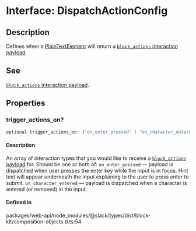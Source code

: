 # Interface: DispatchActionConfig

## Description

Defines when a [PlainTextElement](Interface.PlainTextElement.md) will return a [`block_actions` interaction payload](https://api.slack.com/reference/interaction-payloads/block-actions).

## See

[`block_actions` interaction payload](https://api.slack.com/reference/interaction-payloads/block-actions).

## Properties

### trigger\_actions\_on?

```ts
optional trigger_actions_on: ("on_enter_pressed" | "on_character_entered")[];
```

#### Description

An array of interaction types that you would like to receive a
[`block_actions` payload](https://api.slack.com/reference/interaction-payloads/block-actions) for. Should be
one or both of:
  `on_enter_pressed` — payload is dispatched when user presses the enter key while the input is in focus. Hint
  text will appear underneath the input explaining to the user to press enter to submit.
  `on_character_entered` — payload is dispatched when a character is entered (or removed) in the input.

#### Defined in

packages/web-api/node\_modules/@slack/types/dist/block-kit/composition-objects.d.ts:54
